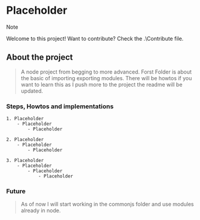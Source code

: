 # Placeholder

> [!NOTE]
> Welcome to this project!
> Want to contribute? Check the .\Contribute file.

## About the project

> A node project from begging to more advanced. Forst Folder is about the basic of importing exporting modules. There will be howtos if you want to learn this as I push more to the project the readme will be updated.

### Steps, Howtos and implementations

    1. Placeholder
        - Placeholder
            - Placeholder
            
    2. Placeholder
        - Placeholder
            - Placeholder
            
    3. Placeholder
        - Placeholder
            - Placeholder
                - Placeholder

### Future

> As of now I will start working in the commonjs folder and use modules already in node.
